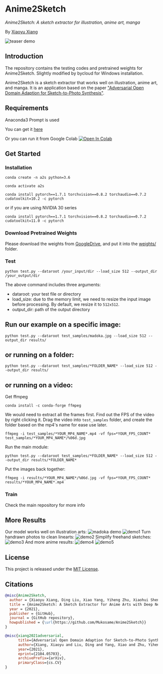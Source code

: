 # Anime2Sketch
*Anime2Sketch: A sketch extractor for illustration, anime art, manga*

By [Xiaoyu Xiang](https://engineering.purdue.edu/people/xiaoyu.xiang.1)

![teaser demo](demos/vinland_saga.gif)

## Introduction
The repository contains the testing codes and pretrained weights for Anime2Sketch. Slightly modified by bycloud for Windows installation.

Anime2Sketch is a sketch extractor that works well on illustration, anime art, and manga. It is an application based on the paper ["Adversarial Open Domain Adaption for Sketch-to-Photo Synthesis"](https://arxiv.org/abs/2104.05703).

## Requirements
Anaconda3 Prompt is used

You can get it [here](https://www.anaconda.com/products/individual)

Or you can run it from Google Colab [![Open In Colab](https://colab.research.google.com/assets/colab-badge.svg)](https://colab.research.google.com/github/shandytp/Anime2Sketch-Windows/blob/master/Anime2Sketch.ipynb)

## Get Started
### Installation 
```
conda create -n a2s python=3.6

conda activate a2s

conda install pytorch==1.7.1 torchvision==0.8.2 torchaudio==0.7.2 cudatoolkit=10.2 -c pytorch
```
or if you are using NVIDIA 30 series
```
conda install pytorch==1.7.1 torchvision==0.8.2 torchaudio==0.7.2 cudatoolkit=11.0 -c pytorch
```

### Download Pretrained Weights
Please download the weights from [GoogleDrive](https://drive.google.com/drive/folders/1Srf-WYUixK0wiUddc9y3pNKHHno5PN6R?usp=sharing), and put it into the [weights/](weights/) folder.

### Test
```Shell
python test.py --dataroot /your_input/dir --load_size 512 --output_dir /your_output/dir
```
The above command includes three arguments:
- dataroot: your test file or directory
- load_size: due to the memory limit, we need to resize the input image before processing. By default, we resize it to `512x512`.
- output_dir: path of the output directory

## Run our example on a specific image:
```Shell
python test.py --dataroot test_samples/madoka.jpg --load_size 512 --output_dir results/
```
## or running on a folder:
```
python test.py --dataroot test_samples/*FOLDER_NAME* --load_size 512 --output_dir results/
```

## or running on a video:

Get ffmpeg
```
conda install -c conda-forge ffmpeg
```
We would need to extract all the frames first. Find out the FPS of the video by right clicking it. Drag the video into `test_samples` folder, and create the folder based on the mp4's name for ease use later.
```
ffmpeg -i test_samples/*YOUR_MP4_NAME*.mp4 -vf fps=*YOUR_FPS_COUNT* test_samples/*YOUR_MP4_NAME*/%06d.jpg
```
Run the main module:
```
python test.py --dataroot test_samples/*FOLDER_NAME* --load_size 512 --output_dir results/*FOLDER_NAME*
```
Put the images back together:
```
ffmpeg -i results/*YOUR_MP4_NAME*/%06d.jpg -vf fps=*YOUR_FPS_COUNT* results/*YOUR_MP4_NAME*.mp4
```

### Train
Check the main repository for more info

## More Results
Our model works well on illustration arts:
![madoka demo](demos/madoka_in_out.png)
![demo1](demos/demo1_in_out.png)
Turn handrawn photos to clean linearts:
![demo2](demos/demo2_in_out.png)
Simplify freehand sketches:
![demo3](demos/demo3_in_out.png)
And more anime results:
![demo4](demos/vinland_3.gif)
![demo5](demos/vinland_1.gif)


## License
This project is released under the [MIT License](LICENSE).

## Citations
```BibTex
@misc{Anime2Sketch,
  author = {Xiaoyu Xiang, Ding Liu, Xiao Yang, Yiheng Zhu, Xiaohui Shen},
  title = {Anime2Sketch: A Sketch Extractor for Anime Arts with Deep Networks},
  year = {2021},
  publisher = {GitHub},
  journal = {GitHub repository},
  howpublished = {\url{https://github.com/Mukosame/Anime2Sketch}}
}

@misc{xiang2021adversarial,
      title={Adversarial Open Domain Adaption for Sketch-to-Photo Synthesis}, 
      author={Xiang, Xiaoyu and Liu, Ding and Yang, Xiao and Zhu, Yiheng and Shen, Xiaohui and Allebach, Jan P},
      year={2021},
      eprint={2104.05703},
      archivePrefix={arXiv},
      primaryClass={cs.CV}
}
```
